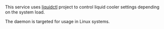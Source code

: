 This service uses [liquidctl](https://github.com/liquidctl/liquidctl) project
to control liquid cooler settings depending on the system load.

The daemon is targeted for usage in Linux systems.
